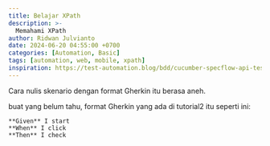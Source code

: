 ```yaml
---
title: Belajar XPath
description: >-
  Memahami XPath 
author: Ridwan Julvianto
date: 2024-06-20 04:55:00 +0700
categories: [Automation, Basic]
tags: [automation, web, mobile, xpath]
inspiration: https://test-automation.blog/bdd/cucumber-specflow-api-tests/, https://www.softwareseni.co.id/blog/membuat-mobile-app-menggunakan-react-native
---
```


Cara nulis skenario dengan format Gherkin itu berasa aneh.

buat yang belum tahu, format Gherkin yang ada di tutorial2 itu seperti ini:
```cucumber
**Given** I start
**When** I click
**Then** I check
```


